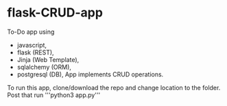# flask-CRUD-app
To-Do app using 
  - javascript, 
  - flask (REST),
  - Jinja (Web Template),
  - sqlalchemy (ORM),
  - postgresql (DB),
App implements CRUD operations. 

To run this app, clone/download the repo and change location to the folder. Post that run '''python3 app.py'''
